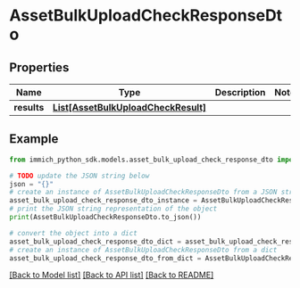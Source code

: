 # AssetBulkUploadCheckResponseDto


## Properties

Name | Type | Description | Notes
------------ | ------------- | ------------- | -------------
**results** | [**List[AssetBulkUploadCheckResult]**](AssetBulkUploadCheckResult.md) |  | 

## Example

```python
from immich_python_sdk.models.asset_bulk_upload_check_response_dto import AssetBulkUploadCheckResponseDto

# TODO update the JSON string below
json = "{}"
# create an instance of AssetBulkUploadCheckResponseDto from a JSON string
asset_bulk_upload_check_response_dto_instance = AssetBulkUploadCheckResponseDto.from_json(json)
# print the JSON string representation of the object
print(AssetBulkUploadCheckResponseDto.to_json())

# convert the object into a dict
asset_bulk_upload_check_response_dto_dict = asset_bulk_upload_check_response_dto_instance.to_dict()
# create an instance of AssetBulkUploadCheckResponseDto from a dict
asset_bulk_upload_check_response_dto_from_dict = AssetBulkUploadCheckResponseDto.from_dict(asset_bulk_upload_check_response_dto_dict)
```
[[Back to Model list]](../README.md#documentation-for-models) [[Back to API list]](../README.md#documentation-for-api-endpoints) [[Back to README]](../README.md)


